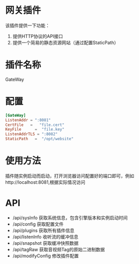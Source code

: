 # 网关插件

该插件提供一下功能：
1. 提供HTTP协议的API接口
2. 提供一个简易的静态资源网站（通过配置StaticPath）

# 插件名称

GateWay

# 配置

```toml
[GateWay]
ListenAddr = ":8081"
CertFile   =   "file.cert"
KeyFile      =  "file.key"
ListenAddrTLS = ":8082"
StaticPath   =  "/opt/website"
```

# 使用方法

插件随实例启动而启动，打开浏览器访问配置好的端口即可，例如http://localhost:8081,根据实际情况访问


# API
 - /api/sysInfo 获取系统信息，包含引擎版本和实例启动时间
 - /api/config 获取配置文件
 - /api/plugins 获取所有插件信息
 - /api/listenInfo 收听流的缓冲信息
 - /api/snapshot 获取缓冲快照数据
 - /api/tagRaw 获取音视频Tag的原始二进制数据
 - /api/modifyConfig 修改插件配置
